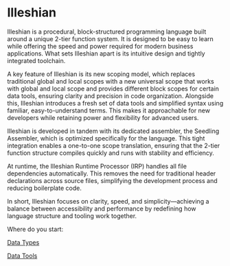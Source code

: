 # Illeshian

Illeshian is a procedural, block-structured programming language built around a unique 2-tier function system. It is designed to be easy to learn while offering the speed and power required for modern business applications. What sets Illeshian apart is its intuitive design and tightly integrated toolchain.


A key feature of Illeshian is its new scoping model, which replaces traditional global and local scopes with a new universal scope that works with global and local scope and provides different block scopes for certain data tools, ensuring clarity and precision in code organization. Alongside this, Illeshian introduces a fresh set of data tools and simplified syntax using familiar, easy-to-understand terms. This makes it approachable for new developers while retaining power and flexibility for advanced users.


Illeshian is developed in tandem with its dedicated assembler, the Seedling Assembler, which is optimized specifically for the language. This tight integration enables a one-to-one scope translation, ensuring that the 2-tier function structure compiles quickly and runs with stability and efficiency.


At runtime, the Illeshian Runtime Processor (IRP) handles all file dependencies automatically. This removes the need for traditional header declarations across source files, simplifying the development process and reducing boilerplate code.


In short, Illeshian focuses on clarity, speed, and simplicity—achieving a balance between accessibility and performance by redefining how language structure and tooling work together.


Where do you start:

[Data Types](https://github.com/ravenleeblack/Seedling/wiki/Data-Types)

[Data Tools](https://github.com/ravenleeblack/Illeshian/wiki/Data-Tools)


